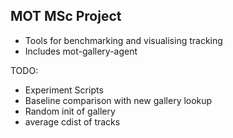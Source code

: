 ## MOT MSc Project

- Tools for benchmarking and visualising tracking
- Includes mot-gallery-agent

TODO:
- Experiment Scripts
- Baseline comparison with new gallery lookup
- Random init of gallery
- average cdist of tracks